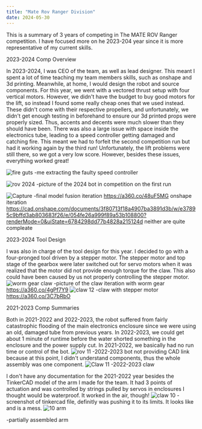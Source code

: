 ```yaml
---
title: "Mate Rov Ranger Division"
date: 2024-05-30
---
```


This is a summary of 3 years of competing in The MATE ROV Ranger competition. I have focused more on he 2023-204 year since it is more representative of my current skills.

2023-2024 Comp Overview

In 2023-2024, I was CEO of the team, as well as lead designer. This meant I spent a lot of time teaching my team members skills, such as onshape and 3d printing. Meanwhile, at home, I would design the robot and source components. For this year, we went with a vectored thrust setup with four vertical motors. However, we didn't have the budget to buy good motors for the lift, so instead I found some really cheap ones that we used instead. These didn't come with their respective propellers, and unfortunately, we didn't get enough testing in beforehand to ensure our 3d printed props were properly sized. Thus, accents and decents were much slower than they should have been. There was also a large issue with space inside the electronics tube, leading to a speed controller getting damaged and catching fire. This meant we had to forfeit the second competition run but had it working again by the third run! Unfortunately, the lift problems were still there, so we got a very low score. However, besides these issues, everything worked great!

![fire guts](https://github.com/user-attachments/assets/c8926b98-f839-49f0-b4c0-b22895926c78)
-me extracting the faulty speed controller

![rov 2024](https://github.com/user-attachments/assets/11a72827-c1f4-4334-a95e-c16565a2a2a9)
-picture of the 2024 bot in competition on the first run

![Capture](https://github.com/user-attachments/assets/d08d86c6-e683-4a25-b66a-7280278105ba)
-final model fusion iteration https://a360.co/48uF5MG onshape iteration https://cad.onshape.com/documents/3f80713f18a4907ba3891d3b/w/e37895c9bffd3ab803683f26/e/054fe26a999f89a53b108800?renderMode=0&uiState=6784298dd77b4828a215124d neither are quite compleate


2023-2024 Tool Design 

I was also in charge of the tool design for this year. I decided to go with a four-pronged tool driven by a stepper motor. The stepper motor and top stage of the gearbox were later switched out for servo motors when it was realized that the motor did not provide enough torque for the claw. This also could have been caused by us not properly controlling the stepper motor. 
![worm gear claw](https://github.com/user-attachments/assets/8935afbd-3c8b-42c7-a2a2-7c1691c329a7)
-picture of the claw iteration with worm gear https://a360.co/4gPf7Y9
![claw 12](https://github.com/user-attachments/assets/d367775c-f67d-49af-8db8-da9049ef3e6b)
-claw with stepper motor https://a360.co/3C7bRbO

2021-2023 Comp Summaries

Both in 2021-2022 and 2022-2023, the robot suffered from fairly catastrophic flooding of the main electronics enclosure since we were using an old, damaged tube from previous years. In 2022-2023, we could get about 1 minute of runtime before the water shorted something in the enclosure and the power supply cut. In 2021-2022, we basically had no run time or control of the bot. 
![rov 11](https://github.com/user-attachments/assets/1c6d1e2a-799c-4b69-8c9e-bfa4ef17c041)
-2022-2023 bot not providing CAD link because at this point, I didn't understand components, thus the whole assembly was one component.
![Claw 11](https://github.com/user-attachments/assets/2f9d880c-781b-44a8-8247-9572fff7ea8d)
-2022-2023 claw

I don't have any documentation for the 2021-2022 year besides the TinkerCAD model of the arm I made for the team. It had 3 points of actuation and was controlled by strings pulled by servos in enclosures I thought would be waterproof. It worked in the air, though!
![claw 10](https://github.com/user-attachments/assets/6f6f9be3-20c2-4518-9b77-501cd2680c0f)
-screenshot of tinkercad file, definitly was pushing it to its limits. It looks like and is a mess.
![10 arm](https://github.com/user-attachments/assets/0df2e588-c059-46d3-bf20-16a35bb089f2)

-partially assembled arm


